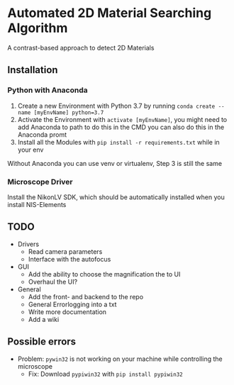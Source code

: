 # Automated 2D Material Searching Algorithm

A contrast-based approach to detect 2D Materials

## Installation

### Python with Anaconda

1. Create a new Environment with Python 3.7 by running `conda create --name [myEnvName] python=3.7`
2. Activate the Environment with `activate [myEnvName]`, you might need to add Anaconda to path to do this in the CMD you can also do this in the Anaconda promt
3. Install all the Modules with `pip install -r requirements.txt` while in your env

Without Anaconda you can use venv or virtualenv, Step 3 is still the same

<!-- ### Databank Driver

Install MySQL by downloading it from [the official website](https://www.mysql.com/de/)

__Used Version__ : 8.0.25

### Databank Interface on Windows

1. Download Apache Lounge form [here](<https://www.apachelounge.com/download/>). I used version `httpd-2.4.48-win64-VS16.zip`
2. Unzip the file
3. Move the `Apache24` folder to `C:\Apache24`
4. Open the CMD __*with*__ admin rights
5. Run `cd C:\Apache24\bin httpd -k install` to install the service and allow all communication
6. Open Services on windows and search for Apache24 and start the service
7. Yeay, you now have a running webserver!
8. (Optional) Run `ipconfig` in the CMD to find your Local IP address and access the server -->

### Microscope Driver

Install the NikonLV SDK, which should be automatically installed when you install NIS-Elements

## TODO

- Drivers
  - Read camera parameters
  - Interface with the autofocus
- GUI
  - Add the ability to choose the magnification the to UI
  - Overhaul the UI?
- General
  - Add the front- and backend to the repo
  - General Errorlogging into a txt
  - Write more documentation
  - Add a wiki

## Possible errors

- Problem: `pywin32` is not working on your machine while controlling the microscope
  - Fix: Download `pypiwin32` with `pip install pypiwin32`

